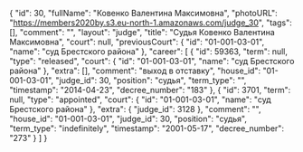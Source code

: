 {
    "id": 30,
    "fullName": "Ковенко Валентина Максимовна",
    "photoURL": "https://members2020by.s3.eu-north-1.amazonaws.com/judge_30",
    "tags": [],
    "comment": "",
    "layout": "judge",
    "title": "Судья Ковенко Валентина Максимовна",
    "court": null,
    "previousCourt": {
        "id": "01-001-03-01",
        "name": "суд Брестского района"
    },
    "career": [
        {
            "id": 59363,
            "term": null,
            "type": "released",
            "court": {
                "id": "01-001-03-01",
                "name": "суд Брестского района"
            },
            "extra": [],
            "comment": "выход в отставку",
            "house_id": "01-001-03-01",
            "judge_id": 30,
            "position": "судья",
            "term_type": "",
            "timestamp": "2014-04-23",
            "decree_number": "183"
        },
        {
            "id": 3701,
            "term": null,
            "type": "appointed",
            "court": {
                "id": "01-001-03-01",
                "name": "суд Брестского района"
            },
            "extra": {
                "judge_id": 3128
            },
            "comment": "",
            "house_id": "01-001-03-01",
            "judge_id": 30,
            "position": "судья",
            "term_type": "indefinitely",
            "timestamp": "2001-05-17",
            "decree_number": "273"
        }
    ]
}